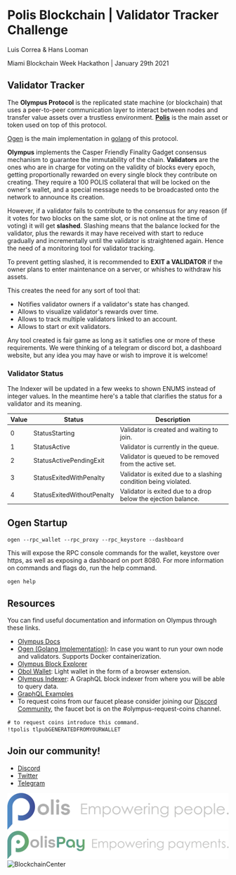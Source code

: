 # Polis Blockchain | Validator Tracker Challenge

Luis Correa & Hans Looman

Miami Blockchain Week Hackathon | January 29th 2021



## Validator Tracker

The **Olympus Protocol** is the replicated state machine (or blockchain) that uses a peer-to-peer communication layer to interact between nodes and transfer value assets over a trustless environment. **[Polis](https://coinmarketcap.com/es/currencies/polis/)** is the main asset or token used on top of this protocol.

[Ogen](https://github.com/olympus-protocol/ogen) is the main implementation in [golang](https://golang.org/) of this protocol.

**Olympus** implements the Casper Friendly Finality Gadget consensus mechanism to guarantee the immutability of the chain. **Validators** are the ones who are in charge for voting on the validity of blocks every epoch, getting proportionally rewarded on every single block they contribute on creating. They require a 100 POLIS collateral that will be locked on the owner's wallet, and a special message needs to be broadcasted onto the network to announce its creation.

However, if a validator fails to contribute to the consensus for any reason (if it votes for two blocks on the same slot, or is not online at the time of voting) it will get **slashed**. Slashing means that the balance locked for the validator, plus the rewards it may have received with start to reduce gradually and incrementally until the validator is straightened again. Hence the need of a monitoring tool for validator tracking.

To prevent getting slashed, it is recommended to **EXIT a VALIDATOR** if the owner plans to enter maintenance on a server, or whishes to withdraw his assets.

This creates the need for any sort of tool that:

* Notifies validator owners if a validator's state has changed.
* Allows to visualize validator's rewards over time.
* Allows to track multiple validators linked to an account.
* Allows to start or exit validators.

Any tool created is fair game as long as it satisfies one or more of these requirements. We were thinking of a telegram or discord bot, a dashboard website, but any idea you may have or wish to improve it is welcome!

### Validator Status

The Indexer will be updated in a few weeks to shown ENUMS instead of integer values. In the meantime here's a table that clarifies the status for a validator and its meaning.

| Value | Status                     | Description                                                     |
|-------|----------------------------|-----------------------------------------------------------------|
| 0     | StatusStarting             | Validator is created and waiting to join.                       |
| 1     | StatusActive               | Validator is currently in the queue.                            |
| 2     | StatusActivePendingExit    | Validator is queued to be removed from the active set.          |
| 3     | StatusExitedWithPenalty    | Validator is exited due to a slashing condition being violated. |
| 4     | StatusExitedWithoutPenalty | Validator is exited due to a drop below the ejection balance.   |

## Ogen Startup

```shell
ogen --rpc_wallet --rpc_proxy --rpc_keystore --dashboard
```
This will expose the RPC console commands for the wallet, keystore over https, as well as exposing a dashboard on port 8080.
For more information on commands and flags do, run the help command.

```shell
ogen help
```
## Resources

You can find useful documentation and information on Olympus through these links.

* [Olympus Docs](https://doc.oly.tech/documentation/first-steps/features)
* [Ogen (Golang Implementation)](https://github.com/olympus-protocol/ogen): In case you want to run your own node and validators. Supports Docker containerization.
* [Olympus Block Explorer](https://explorer.oly.tech)
* [Obol Wallet](https://chrome.google.com/webstore/detail/obol-olympus-wallet/hjhlelhnaphmlfadnaankgdlhdnpomgo?hl=es): Light wallet in the form of a browser extension.
* [Olympus Indexer](https://indexer.oly.tech/): A GraphQL block indexer from where you will be able to query data.
* [GraphQL Examples](https://graphqlbin.com/v2/XYkvIB)
* To request coins from our faucet please consider joining our [Discord Community](https://discord.gg/aNjrKhp), the faucet bot is on the #olympus-request-coins channel.

```shell
# to request coins introduce this command.
!tpolis tlpubGENERATEDFROMYOURWALLET
```


## Join our community!
* [Discord](https://discord.gg/aNjrKhp)
* [Twitter](https://twitter.com/polisblockchain?lang=en)
* [Telegram](https://t.me/PolisPayOfficial)

![Polis](https://github.com/grupokindynos/kindynos-branding/blob/master/polis/polis-logo-full.png)
![PolisPay](https://github.com/grupokindynos/kindynos-branding/blob/master/polispay/polispay-logo-full.png)
![BlockchainCenter](https://static.wixstatic.com/media/91930a_97d9320c44074757b35d91c36a376532~mv2.png/v1/fill/w_196,h_286,al_c,q_85,usm_0.66_1.00_0.01/91930a_97d9320c44074757b35d91c36a376532~mv2.webp)
